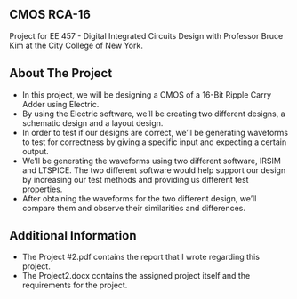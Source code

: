 ## CMOS RCA-16
Project for EE 457 - Digital Integrated Circuits Design with Professor Bruce Kim at the City College of New York.
## About The Project
- In this project, we will be designing a CMOS of a 16-Bit Ripple Carry Adder using Electric.
- By using the Electric software, we’ll be creating two different designs, a schematic design and a layout design.
- In order to test if our designs are correct, we’ll be generating waveforms to test for correctness by giving a specific input and expecting a certain output.
- We’ll be generating the waveforms using two different software, IRSIM and LTSPICE. The two different software would help support our design by increasing our test methods and providing us different test properties.
- After obtaining the waveforms for the two different design, we’ll compare them and observe their similarities and differences.
## Additional Information
- The Project #2.pdf contains the report that I wrote regarding this project.
- The Project2.docx contains the assigned project itself and the requirements for the project.